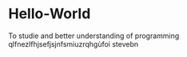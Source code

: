 # Hello-World
To studie and better understanding of programming
qlfnezlfhjsefjsjnfsmiuzrqhgùfoi stevebn
